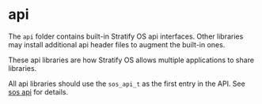 # api

The `api` folder contains built-in Stratify OS api interfaces. Other libraries may install additional api header files to augment the built-in ones.

These api libraries are how Stratify OS allows multiple applications to share libraries.

All api libraries should use the `sos_api_t` as the first entry in the API. See [sos api](sos_api.h) for details.